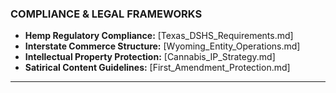 ### COMPLIANCE & LEGAL FRAMEWORKS

- **Hemp Regulatory Compliance:** [Texas_DSHS_Requirements.md]
- **Interstate Commerce Structure:** [Wyoming_Entity_Operations.md]
- **Intellectual Property Protection:** [Cannabis_IP_Strategy.md]
- **Satirical Content Guidelines:** [First_Amendment_Protection.md]

---
